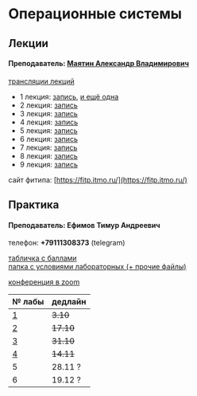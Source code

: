 # Операционные системы

## Лекции

#### Преподаватель: [Маятин Александр Владимирович](https://isu.ifmo.ru/pls/apex/f?p=2143:3:105747231495544::NO::PID:114568)

[трансляции лекций](https://www.twitch.tv/mayatin)

* 1 лекция: [запись](https://www.youtube.com/watch?v=Gw-8Yc6ZXPU&ab_channel=AlexanderMayatin), [и ещё одна](https://www.youtube.com/watch?v=OauvFXqzZlc&t=810s&ab_channel=AlexanderMayatin)
* 2 лекция: [запись](https://www.youtube.com/watch?v=F3PX38nF9TI&ab_channel=AlexanderMayatin)
* 3 лекция: [запись](https://www.youtube.com/watch?v=HETdXWS4Kho)
* 4 лекция: [запись](https://www.youtube.com/watch?v=VDRD5lhV5OQ&ab_channel=AlexanderMayatin)
* 5 лекция: [запись](https://www.youtube.com/watch?v=uFLMnETwXZw&ab_channel=AlexanderMayatin)
* 6 лекция: [запись](https://www.youtube.com/watch?v=d61GmuJ_fZ4&ab_channel=AlexanderMayatin)
* 7 лекция: [запись](https://www.youtube.com/watch?v=YziljB7DJgI&ab_channel=AlexanderMayatin)
* 8 лекция: [запись](https://www.youtube.com/watch?v=6MSSc4bOtFs&ab_channel=AlexanderMayatin)
* 9 лекция: [запись](https://www.youtube.com/watch?v=1yw9L_1YNS0&ab_channel=AlexanderMayatin)

сайт фитипа: [https://fitp.itmo.ru/](https://fitp.itmo.ru/)

## Практика

#### Преподаватель: Ефимов Тимур Андреевич

телефон: **+79111308373** \(telegram\)

[табличка с баллами](https://docs.google.com/spreadsheets/d/1n9YydxIeP9eLmR3dSG5WHvcDCj82FvZ2w8F5NztQ8YM/edit#gid=0
)  
[папка с условиями лабораторных \(+ прочие файлы\)](https://drive.google.com/drive/folders/1wgx3Y3Rx9KtK-Yoeun9vSh-GfVFlxUnW
)

[конференция в zoom](https://itmo.zoom.us/j/9151124949)

| № лабы | дедлайн |
| :--- | :--- |
| [1](https://drive.google.com/file/d/1GfbY60GyCBx_k3E6ZkZ0dXaVH_7g7yFK/view) | ~~3.10~~ |
| [2](https://drive.google.com/file/d/1czMh7rkebHVthPxVP54K8NkhBllkJ5O3/view) | ~~17.10~~ |
| [3](https://drive.google.com/file/d/16Ky6oF95Th0PWjzp54i8U2EeeyUl6BhN/view) | ~~31.10~~ |
| [4](https://drive.google.com/file/d/1o9DuDSY6sFNVsD_oY-xr9LXXi8KqbeUY/view) | ~~14.11~~ |
| 5 | 28.11 ? |
| 6 | 19.12 ? |

